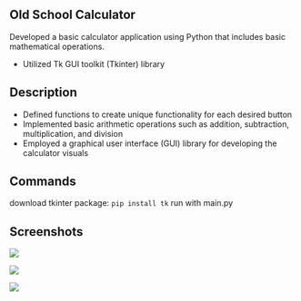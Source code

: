 ## Old School Calculator
Developed a basic calculator application using Python that includes basic mathematical operations.
- Utilized Tk GUI toolkit (Tkinter) library

## Description
- Defined functions to create unique functionality for each desired button
- Implemented basic arithmetic operations such as addition, subtraction, multiplication, and division
- Employed a graphical user interface (GUI) library for developing the calculator visuals

## Commands
download tkinter package: `pip install tk`
run with main.py

## Screenshots

<p align="left">
  <img src="https://github.com/zohairahmedd/Calculator/assets/151594538/0fc07b69-e7a9-4593-b351-af28a6482be0"/>
</p>

<p align="left">
  <img src="https://github.com/zohairahmedd/Calculator/assets/151594538/d2ae1a4e-327a-4e31-8d31-697edd29d398"/>
</p>

<p align="left">
  <img src="https://github.com/zohairahmedd/Calculator/assets/151594538/851d7655-8dbb-4525-9166-81ff8fab30fa"/>
</p>
